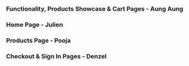 ### Functionality, Products Showcase & Cart Pages - Aung Aung
### Home Page - Julien
### Products Page - Pooja
### Checkout & Sign In Pages - Denzel